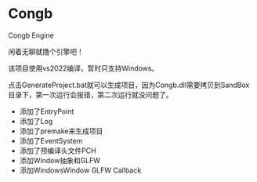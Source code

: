 # Congb
Congb Engine

闲着无聊就撸个引擎吧！

该项目使用vs2022编译，暂时只支持Windows。

点击GenerateProject.bat就可以生成项目，因为Congb.dll需要拷贝到SandBox目录下，第一次运行会报错，第二次运行就没问题了。

- 添加了EntryPoint
- 添加了Log
- 添加了premake来生成项目
- 添加了EventSystem
- 添加了预编译头文件PCH
- 添加Window抽象和GLFW
- 添加WindowsWindow GLFW Callback
